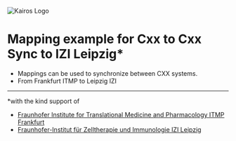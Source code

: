 ![Kairos Logo](https://www.kairos.de/app/uploads/kairos-logo-blue_iqvia.png "Kairos Logo")

Mapping example for Cxx to Cxx Sync to IZI Leipzig*
=====================================================

* Mappings can be used to synchronize between CXX systems.
* From Frankfurt ITMP to Leipzig IZI
_____________
*with the kind support of 
* [Fraunhofer Institute for Translational Medicine and Pharmacology ITMP Frankfurt](https://www.itmp.fraunhofer.de)
* [Fraunhofer-Institut für Zelltherapie und Immunologie IZI Leipzig](https://www.izi.fraunhofer.de/)
